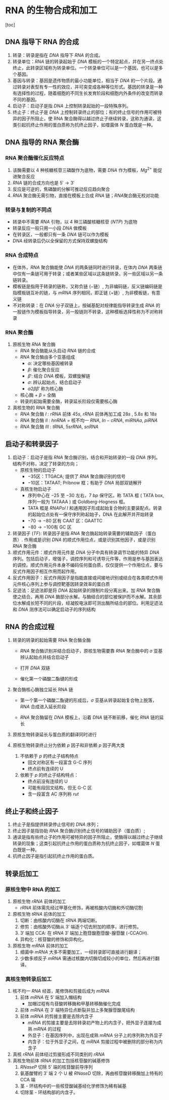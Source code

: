#  RNA 的生物合成和加工

[toc]

## DNA 指导下 RNA 的合成

1. 转录：转录是指在 $DNA$ 指导下 $RNA$ 的合成。
2. 转录单位：$RNA$ 链的转录起始于 $DNA$ 模板的一个特定起点，并在另一终点处终止，此转录区域称为转录单位。一个转录单位可以是一个基因，也可以是多个基因。
3. 基因与转录：基因是遗传物质的最小功能单位，相当于 $DNA$ 的一个片段。通过转录对表型有专一性的效应，并可突变成各种等位形式。基因的转录是一种有选择性的过程，随着细胞的不同生长发育阶段和细胞内外条件的改变而转录不同的基因。
4. 启动子：启动子是指 $DNA$ 上控制转录起始的一段特殊序列。
5. 终止子：终止子是 $DNA$ 上控制转录终止的部位；有的终止信号的作用可被特异的因子所阻止，使 RNA 聚合酶得以越过终止子继续转录，这称为通读，这类引起抗终止作用的蛋白质称为抗终止因子，如噬菌体 $N$ 蛋白既是一种。
## DNA 指导的 RNA 聚合酶

### RNA 聚合酶催化反应特点

1. 该酶需要以 $4$ 种核糖核苷三磷酸作为底物，需要 $DNA$ 作为模板，$Mg^{2+}$ 能促进聚合反应
2. $RNA$ 链的合成方向也是 $5'\to3'$
3. 反应是可逆的，焦磷酸的分解可推动反应趋向聚合
4. $RNA$ 聚合酶无需引物，直接在模板上合成 $RNA$ 链；$RNA$聚合酶无校对功能

### 转录与复制的不同点

+ 转录中不需要 $RNA$ 引物，以 $4$ 种三磷酸核糖核苷 ($NTP$) 为底物
+ 转录反应一般只用一小段 $DNA$ 做模板
+ 在转录区，一般都只有一条 $DNA$ 链可以作为模板
+ $DNA$ 经转录后仍以全保留的方式保持双螺旋结构

### RNA 合成特点

+ 在体外，$RNA$ 聚合酶能使 $DNA$ 的两条链同时进行转录，在体内 $DNA$ 两条链中仅有一条链可用于转录；或者某些区域以这条链转录，另一些区域以另一条链转录。
+ 模板链是指用于转录的链称，又称负链 ($-$链）, 为非编码链，反义链编码链是指模板链互补的链，与 $mRNA$ 序列相同，即正链 ($+$链）, 为非模板链，有意义链
+ 不对称转录：在 $DNA$ 分子双链上，按碱基配对规律能指导转录生成 $RNA$ 的一股链作为模板指导转录，另一股链则不转录，这种模板选择性称为不对称转录

### RNA 聚合酶

1. 原核生物 $RNA$ 聚合酶
   + $RNA$ 聚合酶能从头启动 $RNA$ 链的合成
   + $RNA$ 聚合酶由多个亚基组成
     + $\alpha$: 决定哪些基因被转录
     + $\beta$: 催化聚合反应
     + $\beta'$: 结合 $DNA$ 模板，双螺旋解链
     + $\sigma$: 辨认起始点，结合启动子
     + $\alpha2\beta\beta'$ 称为核心酶
   + 核心酶 + $\beta$ = 全酶
   + 转录的起始需要全酶，转录延长阶段仅需要核心酶
2. 真核生物的 R$NA$ 聚合酶
   + $RNA$ 聚合酶 $I$ : $rRNA$ 前体 $45s$, $rRNA$ 前体再加工成 $28s$ , $5.8s$ 和 $18s$
   + $RNA$ 聚合酶 $II$ : $hnRNA$ = 核不均一 $RNA$, $In-cRNA$, $miRNAa$, $piRNA$
   + $RNA$ 聚合酶 $III$ : $tRNA$, $5srRNA$, $snRNA$

## 启动子和转录因子
1. 启动子：启动子是指 $RNA$ 聚合酶识别，结合和开始转录的一段 $DNA$ 序列。结构不对称，决定了转录的方向；
   + 原核生物的启动子
     + $-35$区：TTGACA; 提供了 $RNA$ 聚合酶识别的信号
     + $-10$区：TATAAT; Pribnow 框；有助于 $DNA$ 局部双链解开
   + 真核生物启动子
     + 序列中心在 $-25$ 至 $-30$ 左右，$7~bp$ 保守区。称 TATA 框 ( TATA box, 序列一般为 TATAAA ) 或 Goldberg-Hogness 框。
     + TATA 框是 $RNAPol\ I$ 和通用因子形成起始复合物的主要装配点。转录的起始位点处有一保守序列称起始子，DNA 在此解开并开始转录
     + $-70\to-80$ 区有 CAAT 区：GAATTC
     + $-80\to-100$有 GC 区
2. 转录因子 ($TF$): 转录因子是指 $RNA$ 聚合酶起始转录需要的辅助因子（蛋白质）.
   作用或是识别 $DNA$ 的顺式作用位点，或是识别其他因子，或是识别 $RNA$ 聚合酶
3. 顺式作用元件：顺式作用元件是 $DNA$ 分子中具有转录调节功能的特异 $DNA$ 序列。包括启动子，增强子，调控序列和可诱导元件等，作用是参与基因表达的调控。顺式作用元件本身不编码任何蛋白质，仅仅提供一个作用位点，要与反式作用因子相互作用而起作用。
4. 反式作用因子：反式作用因子是指能直接或间接地识别或结合在各类顺式作用元件核心序列上参与调控靶基因转录效率的蛋白质
5. 足迹法：足迹法即是将 $DNA$ 起始转录的限制片段分离出来。加 $RNA$ 聚合酶使之结合。再用 $DNA$ 酶部分水解。与酶结合的部位被保护而不水解。其余部位水解成长短不同的片段，经凝胶电泳即可测出酶所结合的部位。利用足迹法和 $DNA$ 测序法可以确定启动子的序列结构

## RNA 的合成过程

1. 转录的转录的起始需要 RNA 聚合酶全酶

   + $RNA$ 聚合酶识别并结合启动子，原核生物需要靠 $RNA$ 聚合酶中的 $\sigma$ 亚基辨认起始点并结合启动子

   + 打开 $DNA$ 双链

   + 催化第一个磷酸二酯键的形成

2. 聚合酶核心酶独立延长 RNA 链

   + 第一个第一个磷酸二酯键的形成后，$\sigma$ 亚基从转录起始复合物上脱落，$RNA$ 合成进入延长阶段	

   + $RNA$ 聚合酶留在 $DNA$ 模板上，沿着 $DNA$ 链不断前移，催化 $RNA$ 链的延长

3. 原核生物转录延长与蛋白质的翻译同时进行

4. 原核生物转录终止分为依赖 $p$ 因子和非依赖 $p$ 因子两大类

   1. 不依赖于 $p$ 的终止子结构特点
      + 回文对称区有一段富含 G-C 序列
      + 终点前有连续的 U
   2. 依赖于 $p$ 的终止子结构特点：
      + 终点前没有连续的 U
      + 可能有段回文结构，但无 G-C 区
      + 含一段富含 AC 序列称 $rut$

## 终止子和终止因子

1. 终止子是指提供转录停止信号的 $DNA$ 序列；
2. 终止因子是指协助 $RNA$ 聚合酶识别终止信号的辅助因子（蛋白质）;
3. 通读是指有些终止子的作用可被特异的因子所阻止，使酶得以越过终止子继续转录的现象；这类引起抗终止作用的蛋白质称为抗终止因子，如噬菌体 $N$ 蛋白既是一种。
4. 抗终止因子是指引起抗终止作用的蛋白质。
## 转录后加工

### 原核生物中 RNA 的加工

1. 原核生物 $rRNA$ 前体的加工
   + $rRNA$ 前体需先经过甲基化修饰，再被核酸内切酶和外切酶切割
2. 原核生物 $tRNA$ 前体的加工
   1. 切断：由核酸内切酶在 $tRNA$ 两端切断。
   2. 修剪：由核酸外切酶从 $3'$ 端逐个切去附加的顺序，进行修剪。
   3. $3'$ 端加 CCA: 在 $tRNA\ 3'$ 端加上胞苷酸胞苷酸-腺苷酸 (-CCAOH).
   4. 异构化：核苷酸的修饰和异构化。
3. 原核生物 $mRNA$ 前体的加工
   1. 细菌中 $mRNA$ 大多不需要加工，一经转录即可直接进行翻译；
   2. 少数多顺反子 $mRNA$ 需通过核酸内切酶切成较小的单位，然后再进行翻译。
### 真核生物转录后加工

1. 核不均一 $RNA$ 经首，尾修饰和剪接后成为 $mRNA$
   1. 前体 $mRNA$ 在 $5'$ 端加入帽结构
      + 加帽过程有鸟苷酸转移酶和甲基转移酶催化完成
   2. 前体 $mRNA$ 在 $3'$ 端特异位点断裂并加上多聚腺苷酸尾结构
   3. 前体 $mRNA$ 的剪接主要是去除内含子
      + $mRNA$ 的剪接主要是去除转录初产物上的内含子，把外显子连接为成熟 $mRNA$ 的过程
      + 外显子：在基因序列中，出现在成熟 $mRNA$ 分子上的序列称为外显子
      + 内含子：位于外显子之间，在 $mRNA$ 剪接过程中被删除的部分称为内含子
2. 真核 $rRNA$ 前体经过剪接形成不同类别的 $rRNA$
3. 真核生物前体 $tRNA$ 的加工包括核苷酸的碱基修饰
   1. $RNaseP$ 切除 $5'$ 端的核苷酸前导序列
   2. 氨基酸臂的 $3'$ 端 $2$ 个 U 被 $RNaseD$ 切除，再由核苷酸转移酶加上特有的 CCA 端
   3. 茎 - 环结构中的一些核苷酸碱基经化学修饰为稀有碱基
   4. 切除茎 - 环结构部的内含子。